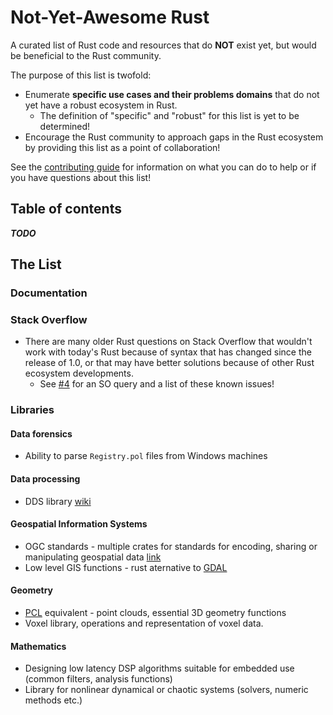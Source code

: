 # Not-Yet-Awesome Rust

A curated list of Rust code and resources that do **NOT** exist yet, but would be beneficial to the Rust community.

The purpose of this list is twofold:

* Enumerate **specific use cases and their problems domains** that do not yet have a robust ecosystem in Rust.
    * The definition of "specific" and "robust" for this list is yet to be determined!
* Encourage the Rust community to approach gaps in the Rust ecosystem by providing this list as a point of collaboration!

See the [contributing guide](CONTRIBUTING.md) for information on what you can do to help or if you have questions about this list!

## Table of contents

***TODO***

## The List

### Documentation

### Stack Overflow

* There are many older Rust questions on Stack Overflow that wouldn't work with today's Rust because of syntax that has changed since the release of 1.0, or that may have better solutions because of other Rust ecosystem developments.
    * See [#4](https://github.com/ErichDonGubler/not-yet-awesome-rust/issues/4) for an SO query and a list of these known issues!

### Libraries

#### Data forensics
* Ability to parse `Registry.pol` files from Windows machines

#### Data processing
* DDS library [wiki](https://en.wikipedia.org/wiki/Data_Distribution_Service)

#### Geospatial Information Systems
* OGC standards - multiple crates for standards for encoding, sharing or manipulating geospatial data [link](http://www.opengeospatial.org/standards)
* Low level GIS functions - rust aternative to [GDAL](http://www.gdal.org/)

#### Geometry
* [PCL](http://pointclouds.org/) equivalent - point clouds, essential 3D geometry functions
* Voxel library, operations and representation of voxel data. 

#### Mathematics
* Designing low latency DSP algorithms suitable for embedded use (common filters, analysis functions)
* Library for nonlinear dynamical or chaotic systems (solvers, numeric methods etc.)
